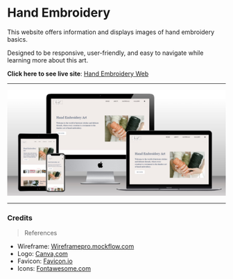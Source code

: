# Hand Embroidery

This website offers information and displays images of hand embroidery basics. 

Designed to be responsive, user-friendly, and easy to navigate while learning more about this art.

**Click here to see live site**: [Hand Embroidery Web](https://anav-dev.github.io/hand-embroidery/)


---

![Site Mockup](https://github.com/anav-dev/hand-embroidery/blob/main/assets/mockup/site-mockup2.jpg)

---
### Credits

> References
- Wireframe: [Wireframepro.mockflow.com](https://wireframepro.mockflow.com/)
- Logo: [Canva,com](https://www.canva.com/)
- Favicon: [Favicon.io](https://favicon.io/)
- Icons: [Fontawesome.com](https://fontawesome.com/)
